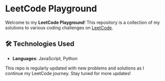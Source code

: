 # LeetCode Playground

Welcome to my **LeetCode Playground**! This repository is a collection of my solutions to various coding challenges on [LeetCode](https://leetcode.com/).

## 🛠 Technologies Used

- **Languages**: JavaScript, Python

This repo is regularly updated with new problems and solutions as I continue my LeetCode journey. Stay tuned for more updates!
